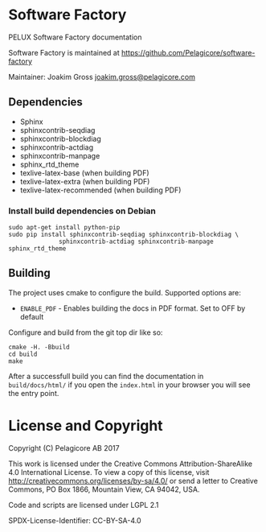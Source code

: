
# Software Factory
PELUX Software Factory documentation

Software Factory is maintained at https://github.com/Pelagicore/software-factory

Maintainer: Joakim Gross <joakim.gross@pelagicore.com>


## Dependencies
* Sphinx
* sphinxcontrib-seqdiag
* sphinxcontrib-blockdiag
* sphinxcontrib-actdiag
* sphinxcontrib-manpage
* sphinx\_rtd\_theme
* texlive-latex-base (when building PDF)
* texlive-latex-extra (when building PDF)
* texlive-latex-recommended (when building PDF)

###  Install build dependencies on Debian

```
sudo apt-get install python-pip
sudo pip install sphinxcontrib-seqdiag sphinxcontrib-blockdiag \
              sphinxcontrib-actdiag sphinxcontrib-manpage sphinx_rtd_theme
```


## Building
The project uses cmake to configure the build. Supported options are:

* `ENABLE_PDF` - Enables building the docs in PDF format. Set to OFF by default

Configure and build from the git top dir like so:

    cmake -H. -Bbuild
    cd build
    make

After a successfull build you can find the documentation in `build/docs/html/`
if you open the `index.html` in your browser you will see the entry point.

# License and Copyright
Copyright (C) Pelagicore AB 2017

This work is licensed under the Creative Commons
Attribution-ShareAlike 4.0 International License. To view a copy of
this license, visit http://creativecommons.org/licenses/by-sa/4.0/ or
send a letter to Creative Commons, PO Box 1866, Mountain View, CA
94042, USA.

Code and scripts are licensed under LGPL 2.1

SPDX-License-Identifier: CC-BY-SA-4.0

